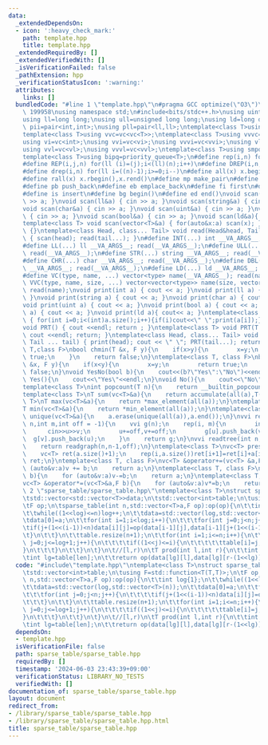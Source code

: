 ```yaml
---
data:
  _extendedDependsOn:
  - icon: ':heavy_check_mark:'
    path: template.hpp
    title: template.hpp
  _extendedRequiredBy: []
  _extendedVerifiedWith: []
  _isVerificationFailed: false
  _pathExtension: hpp
  _verificationStatusIcon: ':warning:'
  attributes:
    links: []
  bundledCode: "#line 1 \"template.hpp\"\n#pragma GCC optimize(\"O3\")\n#define dbg(...)\
    \ 199958\nusing namespace std;\n#include<bits/stdc++.h>\nusing uint=unsigned;\n\
    using ll=long long;\nusing ull=unsigned long long;\nusing ld=long double;\nusing\
    \ pii=pair<int,int>;\nusing pll=pair<ll,ll>;\ntemplate<class T>using vc=vector<T>;\n\
    template<class T>using vvc=vc<vc<T>>;\ntemplate<class T>using vvvc=vvc<vc<T>>;\n\
    using vi=vc<int>;\nusing vvi=vc<vi>;\nusing vvvi=vc<vvi>;\nusing vl=vc<ll>;\n\
    using vvl=vc<vl>;\nusing vvvl=vc<vvl>;\ntemplate<class T>using smpq=priority_queue<T,vector<T>,greater<T>>;\n\
    template<class T>using bipq=priority_queue<T>;\n#define rep(i,n) for(ll (i)=0;i<(ll)(n);i++)\n\
    #define REP(i,j,n) for(ll (i)=(j);i<(ll)(n);i++)\n#define DREP(i,n,m) for(ll (i)=(n);i>=(m);i--)\n\
    #define drep(i,n) for(ll i=((n)-1);i>=0;i--)\n#define all(x) x.begin(),x.end()\n\
    #define rall(x) x.rbegin(),x.rend()\n#define mp make_pair\n#define mt make_tuple\n\
    #define pb push_back\n#define eb emplace_back\n#define fi first\n#define se second\n\
    #define is insert\n#define bg begin()\n#define ed end()\nvoid scan(int&a) { cin\
    \ >> a; }\nvoid scan(ll&a) { cin >> a; }\nvoid scan(string&a) { cin >> a; }\n\
    void scan(char&a) { cin >> a; }\nvoid scan(uint&a) { cin >> a; }\nvoid scan(ull&a)\
    \ { cin >> a; }\nvoid scan(bool&a) { cin >> a; }\nvoid scan(ld&a){ cin>> a;}\n\
    template<class T> void scan(vector<T>&a) { for(auto&x:a) scan(x); }\nvoid read()\
    \ {}\ntemplate<class Head, class... Tail> void read(Head&head, Tail&... tail)\
    \ { scan(head); read(tail...); }\n#define INT(...) int __VA_ARGS__; read(__VA_ARGS__);\n\
    #define LL(...) ll __VA_ARGS__; read(__VA_ARGS__);\n#define ULL(...) ull __VA_ARGS__;\
    \ read(__VA_ARGS__);\n#define STR(...) string __VA_ARGS__; read(__VA_ARGS__);\n\
    #define CHR(...) char __VA_ARGS__; read(__VA_ARGS__);\n#define DBL(...) double\
    \ __VA_ARGS__; read(__VA_ARGS__);\n#define LD(...) ld __VA_ARGS__; read(__VA_ARGS__);\n\
    #define VC(type, name, ...) vector<type> name(__VA_ARGS__); read(name);\n#define\
    \ VVC(type, name, size, ...) vector<vector<type>> name(size, vector<type>(__VA_ARGS__));\
    \ read(name);\nvoid print(int a) { cout << a; }\nvoid print(ll a) { cout << a;\
    \ }\nvoid print(string a) { cout << a; }\nvoid print(char a) { cout << a; }\n\
    void print(uint a) { cout << a; }\nvoid print(bool a) { cout << a; }\nvoid print(ull\
    \ a) { cout << a; }\nvoid print(ld a){ cout<< a; }\ntemplate<class T> void print(vector<T>a)\
    \ { for(int i=0;i<(int)a.size();i++){if(i)cout<<\" \";print(a[i]);}cout<<endl;}\n\
    void PRT() { cout <<endl; return ; }\ntemplate<class T> void PRT(T a) { print(a);\
    \ cout <<endl; return; }\ntemplate<class Head, class... Tail> void PRT(Head head,\
    \ Tail ... tail) { print(head); cout << \" \"; PRT(tail...); return; }\ntemplate<class\
    \ T,class F>\nbool chmin(T &x, F y){\n    if(x>y){\n        x=y;\n        return\
    \ true;\n    }\n    return false;\n}\ntemplate<class T, class F>\nbool chmax(T\
    \ &x, F y){\n    if(x<y){\n        x=y;\n        return true;\n    }\n    return\
    \ false;\n}\nvoid YesNo(bool b){\n    cout<<(b?\"Yes\":\"No\")<<endl;\n}\nvoid\
    \ Yes(){\n    cout<<\"Yes\"<<endl;\n}\nvoid No(){\n    cout<<\"No\"<<endl;\n}\n\
    template<class T>\nint popcount(T n){\n    return __builtin_popcount(n);\n}\n\
    template<class T>\nT sum(vc<T>&a){\n    return accumulate(all(a),T(0));\n}\ntemplate<class\
    \ T>\nT max(vc<T>&a){\n    return *max_element(all(a));\n}\ntemplate<class T>\n\
    T min(vc<T>&a){\n    return *min_element(all(a));\n}\ntemplate<class T>\nvoid\
    \ unique(vc<T>&a){\n    a.erase(unique(all(a)),a.end());\n}\nvvi readgraph(int\
    \ n,int m,int off = -1){\n    vvi g(n);\n    rep(i, m){\n        int u,v;\n  \
    \      cin>>u>>v;\n        u+=off,v+=off;\n        g[u].push_back(v);\n      \
    \  g[v].push_back(u);\n    }\n    return g;\n}\nvvi readtree(int n,int off=-1){\n\
    \    return readgraph(n,n-1,off);\n}\ntemplate<class T>\nvc<T> presum(vc<T> &a){\n\
    \    vc<T> ret(a.size()+1);\n    rep(i,a.size())ret[i+1]=ret[i]+a[i];\n    return\
    \ ret;\n}\ntemplate<class T, class F>\nvc<T> &operator+=(vc<T> &a,F b){\n    for\
    \ (auto&v:a)v += b;\n    return a;\n}\ntemplate<class T, class F>\nvc<T> &operator-=(vc<T>&a,F\
    \ b){\n    for (auto&v:a)v-=b;\n    return a;\n}\ntemplate<class T, class F>\n\
    vc<T> &operator*=(vc<T>&a,F b){\n    for (auto&v:a)v*=b;\n    return a;\n}\n#line\
    \ 2 \"sparse_table/sparse_table.hpp\"\ntemplate<class T>\nstruct sparse_table{\n\
    \tstd::vector<std::vector<T>>data;\n\tstd::vector<int>table;\n\tusing F=std::function<T(T,T)>;\n\
    \tF op;\n\tsparse_table(int n,std::vector<T>a,F op):op(op){\n\t\tint log{1};\n\
    \t\twhile((1<<log)<=n)log++;\n\t\tdata=std::vector(log,std::vector<T>(n));\n\t\
    \tdata[0]=a;\n\t\tfor(int i=1;i<log;i++){\n\t\t\tfor(int j=0;j<n;j++){\n\t\t\t\
    \tif(j+(1<<(i-1))<n)data[i][j]=op(data[i-1][j],data[i-1][j+(1<<(i-1))]);\n\t\t\
    \t}\n\t\t}\n\t\ttable.resize(n+1);\n\t\tfor(int i=1;i<=n;i++){\n\t\t\tfor(int\
    \ j=0;j<=log+1;j++){\n\t\t\t\tif((1<<j)<=i){\n\t\t\t\t\ttable[i]=j;\n\t\t\t\t\
    }\n\t\t\t}\n\t\t}\n\t}\n\t//[l,r)\n\tT prod(int l,int r){\n\t\tint len=r-l;\n\t\
    \tint lg=table[len];\n\t\treturn op(data[lg][l],data[lg][r-(1<<lg)]);\n\t}\n};\n"
  code: "#include\"template.hpp\"\ntemplate<class T>\nstruct sparse_table{\n\tstd::vector<std::vector<T>>data;\n\
    \tstd::vector<int>table;\n\tusing F=std::function<T(T,T)>;\n\tF op;\n\tsparse_table(int\
    \ n,std::vector<T>a,F op):op(op){\n\t\tint log{1};\n\t\twhile((1<<log)<=n)log++;\n\
    \t\tdata=std::vector(log,std::vector<T>(n));\n\t\tdata[0]=a;\n\t\tfor(int i=1;i<log;i++){\n\
    \t\t\tfor(int j=0;j<n;j++){\n\t\t\t\tif(j+(1<<(i-1))<n)data[i][j]=op(data[i-1][j],data[i-1][j+(1<<(i-1))]);\n\
    \t\t\t}\n\t\t}\n\t\ttable.resize(n+1);\n\t\tfor(int i=1;i<=n;i++){\n\t\t\tfor(int\
    \ j=0;j<=log+1;j++){\n\t\t\t\tif((1<<j)<=i){\n\t\t\t\t\ttable[i]=j;\n\t\t\t\t\
    }\n\t\t\t}\n\t\t}\n\t}\n\t//[l,r)\n\tT prod(int l,int r){\n\t\tint len=r-l;\n\t\
    \tint lg=table[len];\n\t\treturn op(data[lg][l],data[lg][r-(1<<lg)]);\n\t}\n};\n"
  dependsOn:
  - template.hpp
  isVerificationFile: false
  path: sparse_table/sparse_table.hpp
  requiredBy: []
  timestamp: '2024-06-03 23:43:39+09:00'
  verificationStatus: LIBRARY_NO_TESTS
  verifiedWith: []
documentation_of: sparse_table/sparse_table.hpp
layout: document
redirect_from:
- /library/sparse_table/sparse_table.hpp
- /library/sparse_table/sparse_table.hpp.html
title: sparse_table/sparse_table.hpp
---
```

